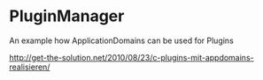 # PluginManager
An example how ApplicationDomains can be used for Plugins

http://get-the-solution.net/2010/08/23/c-plugins-mit-appdomains-realisieren/
